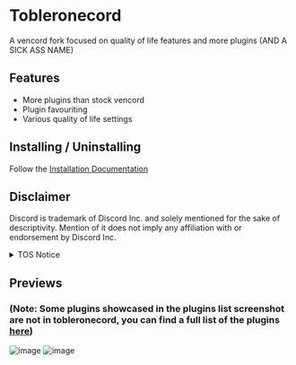 # Tobleronecord

A vencord fork focused on quality of life features and more plugins (AND A SICK ASS NAME)

## Features

-   More plugins than stock vencord
-   Plugin favouriting
-   Various quality of life settings
  
## Installing / Uninstalling

Follow the [Installation Documentation](https://github.com/cheesesamwich/Tobleronecord/blob/main/docs/1_INSTALLING.md)

## Disclaimer

Discord is trademark of Discord Inc. and solely mentioned for the sake of descriptivity.
Mention of it does not imply any affiliation with or endorsement by Discord Inc.

<details>
<summary>TOS Notice</summary>
   
Client modifications ARE against Discord’s Terms of Service.

However, Discord is pretty indifferent about them and there are no known cases of users getting banned for using client mods! So you should generally be fine as long as you don’t use any plugins that implement abusive behaviour. But no worries, all inbuilt plugins are safe to use! (i hope, oops, dont quote me on that.)

Regardless, if your account is very important to you and it getting disabled would be a disaster for you, you should probably not use any client mods, just to be safe

ALSO, People still have the right to ban you from their server for whatever reason they like, showcasing your client mods may lead to yourself being banned from that server.

</details>

## Previews
### (Note: Some plugins showcased in the plugins list screenshot are not in tobleronecord, you can find a full list of the plugins [here](https://github.com/cheesesamwich/Tobleronecord/tree/main/src/tobleroneplugins))
![image](https://github.com/cheesesamwich/Tobleronecord/assets/149597648/154f31fb-fa4c-4709-b07f-17a0bc93e15e)
![image](https://github.com/cheesesamwich/Tobleronecord/assets/149597648/e68fdc98-5490-49d5-94cc-961e96c477d9)
